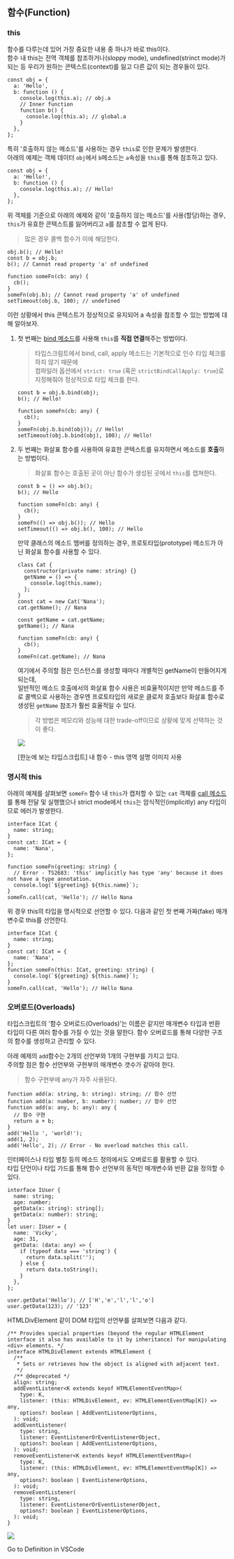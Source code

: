 ## 함수(Function)

### this

함수를 다루는데 있어 가장 중요한 내용 중 하나가 바로 this이다.  
함수 내 this는 전역 객체를 참조하거나(sloppy mode), undefined(strinct mode)가 되는 등 우리가 원하는 콘텍스트(context)를 잃고 다른 값이 되는 경우들이 있다.

```tsx
const obj = {
  a: 'Hello',
  b: function () {
    console.log(this.a); // obj.a
    // Inner function
    function b() {
      console.log(this.a); // global.a
    }
  },
};
```

특히 '호출하지 않는 메소드'를 사용하는 경우 `this`로 인한 문제가 발생한다.  
아래의 예제는 객체 데이터 `obj`에서 `b`메소드는 `a`속성을 `this`를 통해 참조하고 있다.

```tsx
const obj = {
  a: 'Hello!',
  b: function () {
    console.log(this.a); // Hello!
  },
};
```

위 객체를 기준으로 아래의 예제와 같이 '호출하지 않는 메소드'를 사용(할당)하는 경우,  
`this`가 유효한 콘텍스트를 잃어버리고 `a`를 참조할 수 없게 된다.

> 많은 경우 콜백 함수가 이에 해당한다.

```tsx
obj.b(); // Hello!
const b = obj.b;
b(); // Cannot read property 'a' of undefined

function someFn(cb: any) {
  cb();
}
someFn(obj.b); // Cannot read property 'a' of undefined
setTimeout(obj.b, 100); // undefined
```

이런 상황에서 this 콘텍스트가 정상적으로 유지되어 a 속성을 참조할 수 있는 방법에 대해 알아보자.

1. 첫 번째는 [bind 메소드](https://developer.mozilla.org/ko/docs/Web/JavaScript/Reference/Global_Objects/Function/bind)를 사용해 `this`를 **직접 연결**해주는 방법이다.

   > 타입스크림트에서 bind, call, apply 메소드는 기본적으로 인수 타입 체크를 하지 않기 때문에  
   > 컴파일러 옵션에서 `strict: true` (혹은 `strictBindCallApply: true`)로 지정해줘야 정상적으로 타입 체크를 한다.

   ```tsx
   const b = obj.b.bind(obj);
   b(); // Hello!

   function someFn(cb: any) {
     cb();
   }
   someFn(obj.b.bind(obj)); // Hello!
   setTimeout(obj.b.bind(obj), 100); // Hello!
   ```

2. 두 번째는 화살표 함수를 사용하여 유효한 콘텍스트를 유지하면서 메소드를 **호출**하는 방법이다.

   > 화살표 함수는 호출된 곳이 아닌 함수가 생성된 곳에서 `this`를 캡쳐한다.

   ```tsx
   const b = () => obj.b();
   b(); // Hello

   function someFn(cb: any) {
     cb();
   }
   someFn(() => obj.b()); // Hello
   setTimeout(() => obj.b(), 100); // Hello
   ```

   만약 클래스의 메소드 멤버를 정의하는 경우, 프로토타입(prototype) 메소드가 아닌 화살표 함수를 사용할 수 있다.

   ```tsx
   class Cat {
     constructor(private name: string) {}
     getName = () => {
       console.log(this.name);
     };
   }
   const cat = new Cat('Nana');
   cat.getName(); // Nana

   const getName = cat.getName;
   getName(); // Nana

   function someFn(cb: any) {
     cb();
   }
   someFn(cat.getName); // Nana
   ```

   여기에서 주의할 점은 인스턴스를 생성할 때마다 개별적인 getName이 만들어지게 되는데,  
   일반적인 메소드 호출에서의 화살표 함수 사용은 비효율적이지만 만약 메소드를 주로 콜백으로 사용하는 경우엔 프로토타입의 새로운 클로저 호출보다 화살표 함수로 생성된 `getName` 참조가 훨씬 효율적일 수 있다.

   > 각 방법은 메모리와 성능에 대한 trade-off이므로 상황에 맞게 선택하는 것이 좋다.

   ![](../img/201225-1.png)

   [한눈에 보는 타입스크립트] 내 함수 - this 영역 설명 이미지 사용

### 명시적 this

아래의 예제를 살펴보면 `someFn` 함수 내 `this`가 캡처할 수 있는 `cat` 객체를 [call 메소드](https://developer.mozilla.org/ko/docs/Web/JavaScript/Reference/Global_Objects/Function/call)를 통해 전달 및 실행했으나 strict mode에서 `this`는 암식적인(implicitly) any 타입이므로 에러가 발생한다.

```tsx
interface ICat {
  name: string;
}
const cat: ICat = {
  name: 'Nana',
};

function someFn(greeting: string) {
  // Error - TS2683: 'this' implicitly has type 'any' because it does not have a type annotation.
  console.log(`${greeting} ${this.name}`);
}
someFn.call(cat, 'Hello'); // Hello Nana
```

위 경우 this의 타입을 명시적으로 선언할 수 있다. 다음과 같인 첫 번째 가짜(fake) 매개변수로 this를 선언한다.

```tsx
interface ICat {
  name: string;
}
const cat: ICat = {
  name: 'Nana',
};
function someFn(this: ICat, greeting: string) {
  console.log(`${greeting} ${this.name}`);
}
someFn.call(cat, 'Hello'); // Hello Nana
```

### 오버로드(Overloads)

타입스크립트의 '함수 오버로드(Overloads)'는 이름은 같지만 매개변수 타입과 반환 타입이 다른 여러 함수를 가질 수 있는 것을 말한다. 함수 오버로드를 통해 다양한 구조의 함수를 생성하고 관리할 수 있다.

아래 예제의 `add`함수는 2개의 선언부와 1개의 구현부를 가지고 있다.  
주의할 점은 함수 선언부와 구현부의 매개변수 갯수가 같아야 한다.

> 함수 구현부에 any가 자주 사용된다.

```tsx
function add(a: string, b: string): string; // 함수 선언
function add(a: number, b: number): number; // 함수 선언
function add(a: any, b: any): any {
  // 함수 구현
  return a + b;
}
add('Hello ', 'world!');
add(1, 2);
add('Hello', 2); // Error - No overload matches this call.
```

인터페이스나 타입 별칭 등의 메소드 정의에서도 오버로드를 활용할 수 있다.  
타입 단언이나 타입 가드를 통해 함수 선언부의 동적인 매개변수와 반환 값을 정의할 수 있다.

```tsx
interface IUser {
  name: string;
  age: number;
  getData(x: string): string[];
  getData(x: number): string;
}
let user: IUser = {
  name: 'Vicky',
  age: 31,
  getData: (data: any) => {
    if (typeof data === 'string') {
      return data.split('');
    } else {
      return data.toString();
    }
  },
};

user.getData('Hello'); // ['H','e','l','l','o']
user.getData(123); // '123'
```

HTMLDivElement 같이 DOM 타입의 선언부를 살펴보면 다음과 같다.

```tsx
/** Provides special properties (beyond the regular HTMLElement interface it also has available to it by inheritance) for manipulating <div> elements. */
interface HTMLDivElement extends HTMLElement {
  /**
   * Sets or retrieves how the object is aligned with adjacent text.
   */
  /** @deprecated */
  align: string;
  addEventListener<K extends keyof HTMLElementEventMap>(
    type: K,
    listener: (this: HTMLDivElement, ev: HTMLElementEventMap[K]) => any,
    options?: boolean | AddEventListenerOptions,
  ): void;
  addEventListener(
    type: string,
    listener: EventListenerOrEventListenerObject,
    options?: boolean | AddEventListenerOptions,
  ): void;
  removeEventListener<K extends keyof HTMLElementEventMap>(
    type: K,
    listener: (this: HTMLDivElement, ev: HTMLElementEventMap[K]) => any,
    options?: boolean | EventListenerOptions,
  ): void;
  removeEventListener(
    type: string,
    listener: EventListenerOrEventListenerObject,
    options?: boolean | EventListenerOptions,
  ): void;
}
```

![](../img/201226-1.png)

Go to Definition in VSCode
